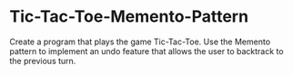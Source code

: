 # Tic-Tac-Toe-Memento-Pattern
Create a program that plays the game Tic-Tac-Toe. Use the Memento pattern to
implement an undo feature that allows the user to backtrack to the previous turn.
